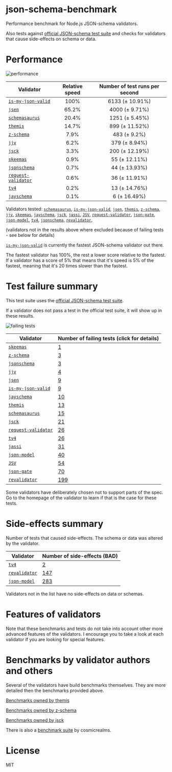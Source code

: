 # json-schema-benchmark
Performance benchmark for Node.js JSON-schema validators.

Also tests against [official JSON-schema test suite](https://github.com/json-schema/JSON-Schema-Test-Suite) and checks
for validators that cause side-effects on schema or data.

# Performance

![performance](https://chart.googleapis.com/chart?chxt=x,y&cht=bhs&chco=76A4FB&chls=2.0&chbh=29,4,1&chs=600x416&chxl=-1:|is-my-json-valid|jsen|schemasaurus|themis|z-schema|jjv|jsck|skeemas|jsonschema|request-validator|tv4|jayschema&chd=t:100,65.2,20.4,14.7,7.9,6.2,3.3,0.9,0.7,0.6,0.2,0.1)

|Validator|Relative speed|Number of test runs per second|
|---------|:------------:|:----------------------------:|
|[`is-my-json-valid`](https://github.com/mafintosh/is-my-json-valid)|100%|6133 (± 10.91%)|
|[`jsen`](https://github.com/bugventure/jsen)|65.2%|4000 (± 9.71%)|
|[`schemasaurus`](https://github.com/AlexeyGrishin/schemasaurus)|20.4%|1251 (± 5.45%)|
|[`themis`](https://github.com/playlyfe/themis)|14.7%|899 (± 11.52%)|
|[`z-schema`](https://github.com/zaggino/z-schema)|7.9%|483 (± 9.2%)|
|[`jjv`](https://github.com/acornejo/jjv)|6.2%|379 (± 8.94%)|
|[`jsck`](https://github.com/pandastrike/jsck)|3.3%|200 (± 12.19%)|
|[`skeemas`](https://github.com/Prestaul/skeemas)|0.9%|55 (± 12.11%)|
|[`jsonschema`](https://github.com/tdegrunt/jsonschema)|0.7%|44 (± 13.93%)|
|[`request-validator`](https://github.com/bugventure/request-validator)|0.6%|36 (± 11.91%)|
|[`tv4`](https://github.com/geraintluff/tv4)|0.2%|13 (± 14.76%)|
|[`jayschema`](https://github.com/natesilva/jayschema)|0.1%|6 (± 16.49%)|

Validators tested: [`schemasaurus`](https://github.com/AlexeyGrishin/schemasaurus), [`is-my-json-valid`](https://github.com/mafintosh/is-my-json-valid), [`jsen`](https://github.com/bugventure/jsen), [`themis`](https://github.com/playlyfe/themis), [`z-schema`](https://github.com/zaggino/z-schema), [`jjv`](https://github.com/acornejo/jjv), [`skeemas`](https://github.com/Prestaul/skeemas), [`jayschema`](https://github.com/natesilva/jayschema), [`jsck`](https://github.com/pandastrike/jsck), [`jassi`](https://github.com/iclanzan/jassi), [`JSV`](http://github.com/garycourt/JSV), [`request-validator`](https://github.com/bugventure/request-validator), [`json-gate`](https://github.com/oferei/json-gate), [`json-model`](https://github.com/geraintluff/json-model), [`tv4`](https://github.com/geraintluff/tv4), [`jsonschema`](https://github.com/tdegrunt/jsonschema), [`revalidator`](https://github.com/flatiron/revalidator), 

(validators not in the results above where excluded because of failing tests - see below for details)

[`is-my-json-valid`](https://github.com/mafintosh/is-my-json-valid) is currently the fastest JSON-schema validator out there.

The fastest validator has 100%, the rest a lower score relative to the fastest.
If a validator has a score of 5% that means that it's speed is 5% of the fastest,
meaning that it's 20 times slower than the fastest.

# Test failure summary

This test suite uses the [official JSON-schema test suite](https://github.com/json-schema/JSON-Schema-Test-Suite).

If a validator does not pass a test in the official test suite, it will show up in these results.

![failing tests](https://chart.googleapis.com/chart?chxt=x,y&cht=bhs&chco=76A4FB&chls=2.0&chbh=19,4,1&chs=600x411&chxl=-1:|skeemas|z-schema|jsonschema|jjv|jsen|is-my-json-valid|jayschema|themis|schemasaurus|jsck|request-validator|tv4|jassi|json-model|JSV|json-gate|revalidator&chd=t:1,3,3,4,9,9,10,13,15,21,26,26,31,40,54,70,199&chxr=0,0,199&chds=0,199)

|Validator|Number of failing tests (click for details)|
|---------|-----------------------|
|[`skeemas`](https://github.com/Prestaul/skeemas)|[1](https://github.com/Muscula/json-schema-benchmark/blob/master/reports/skeemas.md)|
|[`z-schema`](https://github.com/zaggino/z-schema)|[3](https://github.com/Muscula/json-schema-benchmark/blob/master/reports/z-schema.md)|
|[`jsonschema`](https://github.com/tdegrunt/jsonschema)|[3](https://github.com/Muscula/json-schema-benchmark/blob/master/reports/jsonschema.md)|
|[`jjv`](https://github.com/acornejo/jjv)|[4](https://github.com/Muscula/json-schema-benchmark/blob/master/reports/jjv.md)|
|[`jsen`](https://github.com/bugventure/jsen)|[9](https://github.com/Muscula/json-schema-benchmark/blob/master/reports/jsen.md)|
|[`is-my-json-valid`](https://github.com/mafintosh/is-my-json-valid)|[9](https://github.com/Muscula/json-schema-benchmark/blob/master/reports/is-my-json-valid.md)|
|[`jayschema`](https://github.com/natesilva/jayschema)|[10](https://github.com/Muscula/json-schema-benchmark/blob/master/reports/jayschema.md)|
|[`themis`](https://github.com/playlyfe/themis)|[13](https://github.com/Muscula/json-schema-benchmark/blob/master/reports/themis.md)|
|[`schemasaurus`](https://github.com/AlexeyGrishin/schemasaurus)|[15](https://github.com/Muscula/json-schema-benchmark/blob/master/reports/schemasaurus.md)|
|[`jsck`](https://github.com/pandastrike/jsck)|[21](https://github.com/Muscula/json-schema-benchmark/blob/master/reports/jsck.md)|
|[`request-validator`](https://github.com/bugventure/request-validator)|[26](https://github.com/Muscula/json-schema-benchmark/blob/master/reports/request-validator.md)|
|[`tv4`](https://github.com/geraintluff/tv4)|[26](https://github.com/Muscula/json-schema-benchmark/blob/master/reports/tv4.md)|
|[`jassi`](https://github.com/iclanzan/jassi)|[31](https://github.com/Muscula/json-schema-benchmark/blob/master/reports/jassi.md)|
|[`json-model`](https://github.com/geraintluff/json-model)|[40](https://github.com/Muscula/json-schema-benchmark/blob/master/reports/json-model.md)|
|[`JSV`](http://github.com/garycourt/JSV)|[54](https://github.com/Muscula/json-schema-benchmark/blob/master/reports/JSV.md)|
|[`json-gate`](https://github.com/oferei/json-gate)|[70](https://github.com/Muscula/json-schema-benchmark/blob/master/reports/json-gate.md)|
|[`revalidator`](https://github.com/flatiron/revalidator)|[199](https://github.com/Muscula/json-schema-benchmark/blob/master/reports/revalidator.md)|

Some validators have deliberately chosen not to support parts of the spec. Go to the homepage of the validator to learn if
that is the case for these tests.

# Side-effects summary

Number of tests that caused side-effects. The schema or data was altered by the validator.

|Validator|Number of side-effects (BAD)|
|---------|----------------------------|
|[`tv4`](https://github.com/geraintluff/tv4)|[2](https://github.com/Muscula/json-schema-benchmark/blob/master/reports/tv4-side-effects.md)|
|[`revalidator`](https://github.com/flatiron/revalidator)|[147](https://github.com/Muscula/json-schema-benchmark/blob/master/reports/revalidator-side-effects.md)|
|[`json-model`](https://github.com/geraintluff/json-model)|[283](https://github.com/Muscula/json-schema-benchmark/blob/master/reports/json-model-side-effects.md)|

Validators not in the list have no side-effects on data or schemas.

# Features of validators

Note that these benchmarks and tests do not take into account other more advanced features of the validators. I encourage
you to take a look at each validator if you are looking for special features.

# Benchmarks by validator authors and others

Several of the validators have build benchmarks themselves. They are
more detailed then the benchmarks provided above.

[Benchmarks owned by themis](https://cdn.rawgit.com/playlyfe/themis/master/benchmark/results.html)

[Benchmarks owned by z-schema](https://rawgit.com/zaggino/z-schema/master/benchmark/results.html)

[Benchmarks owned by jsck](https://github.com/pandastrike/jsck/blob/master/doc/benchmarks.md)

There is also a [benchmark suite](https://github.com/Sembiance/cosmicrealms.com/tree/master/sandbox/benchmark-of-node-dot-js-json-validation-modules-part-3)
by cosmicrealms.

# License
MIT
